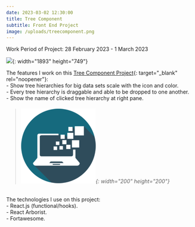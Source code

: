 ```yaml
---
date: 2023-03-02 12:30:00
title: Tree Component
subtitle: Front End Project
image: /uploads/treecomponent.png
---
```

Work Period of Project: 28 February 2023 - 1 March 2023

![](/uploads/treecomponent1.png){: width="1893" height="749"}

The features I work on this [Tree Component Project](https://tree-component.netlify.app/){: target="\_blank" rel="noopener"}\:<br>\- Show tree hierarchies for big data sets scale with the icon and color.<br>\- Every tree hierarchy is draggable and able to be dropped to one another.<br>\- Show the name of clicked tree hierarchy at right pane.<br>

> ###### ​​​​​​​![](/uploads/information-technology-icon-clipart-1-1-1.png){: width="200" height="200"}

The technologies I use on this project:<br>\- React.js (functional/hooks).<br>\- React Arborist.<br>\- Fortawesome.<br>
